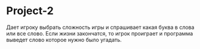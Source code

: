# Project-2
Дает игроку выбрать сложность игры и спрашивает какая буква в слова или все слово. Если жизни закончатся, то игрок проиграет и программа выведет слово которое нужно было угадать.
